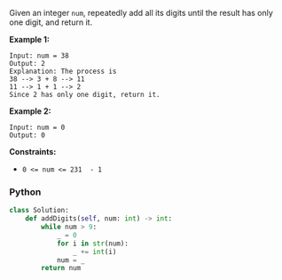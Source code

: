 Given an integer  `num`, repeatedly add all its digits until the result has only one digit, and return it.

**Example 1:**
```
Input: num = 38
Output: 2
Explanation: The process is
38 --> 3 + 8 --> 11
11 --> 1 + 1 --> 2 
Since 2 has only one digit, return it.
```

**Example 2:**
```
Input: num = 0
Output: 0
```

**Constraints:**
-   `0 <= num <= 231  - 1`

### Python
```python
class Solution:
    def addDigits(self, num: int) -> int:
        while num > 9:
            _ = 0
            for i in str(num):
                _ += int(i)
            num = _
        return num
```